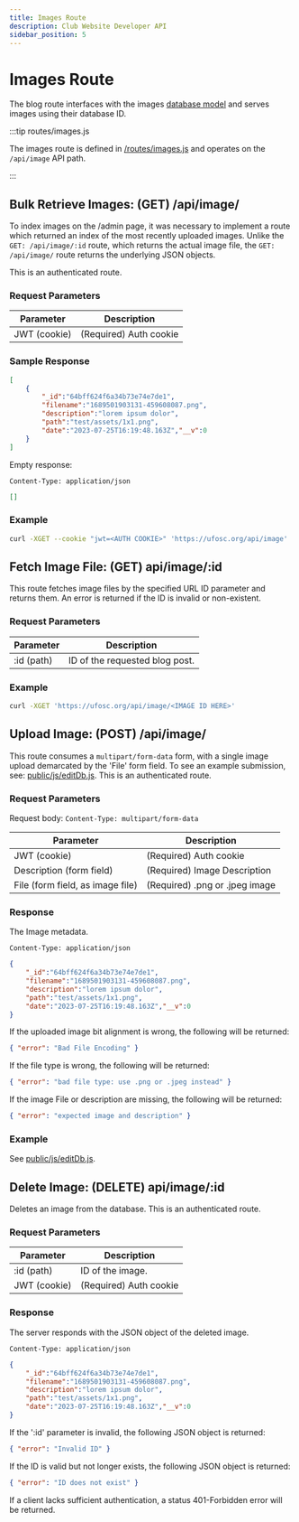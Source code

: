```yaml
---
title: Images Route
description: Club Website Developer API
sidebar_position: 5
---
```


# Images Route

The blog route interfaces with the images [database model](/docs/website/Developers/Databases/models) and serves images using their database ID.

:::tip routes/images.js

The images route is defined in [/routes/images.js](https://github.com/ufosc/Club_Website_2/blob/main/routes/images.js) and operates on the `/api/image` API path.

:::

## Bulk Retrieve Images: (GET) /api/image/

To index images on the /admin page, it was necessary to implement a route which returned an index of the most recently uploaded images. Unlike the `GET: /api/image/:id` route, which returns the actual image file, the `GET: /api/image/` route returns the underlying JSON objects.

This is an authenticated route.

### Request Parameters

| Parameter    | Description            |
|--------------|------------------------|
| JWT (cookie) | (Required) Auth cookie |

### Sample Response

```json title="Content-Type: application/json"
[
	{
		"_id":"64bff624f6a34b73e74e7de1",
		"filename":"1689501903131-459608087.png",
		"description":"lorem ipsum dolor",
		"path":"test/assets/1x1.png",
		"date":"2023-07-25T16:19:48.163Z","__v":0
	}
]
```

Empty response:

`Content-Type: application/json`
```json title="Content-Type: application/json"
[]
```

### Example

```bash
curl -XGET --cookie "jwt=<AUTH COOKIE>" 'https://ufosc.org/api/image'
```

## Fetch Image File: (GET) api/image/:id

This route fetches image files by the specified URL ID parameter and returns them. An error is returned if the ID is invalid or non-existent.

### Request Parameters

| Parameter  | Description                    |
|------------|--------------------------------|
| :id (path) | ID of the requested blog post. |

### Example

```bash
curl -XGET 'https://ufosc.org/api/image/<IMAGE ID HERE>'
```

## Upload Image: (POST) /api/image/

This route consumes a `multipart/form-data` form, with a single image upload demarcated by the 'File' form field. To see an example submission, see: [public/js/editDb.js](https://github.com/ufosc/Club_Website_2/blob/main/public/js/editDb.js#L141). This is an authenticated route.

### Request Parameters

Request body: `Content-Type: multipart/form-data`

| Parameter                        | Description                    |
|----------------------------------|--------------------------------|
| JWT (cookie)                     | (Required) Auth cookie         |
| Description (form field)         | (Required) Image Description   |
| File (form field, as image file) | (Required) .png or .jpeg image |

### Response

The Image metadata.

`Content-Type: application/json`
```json title="application/json"
{
	"_id":"64bff624f6a34b73e74e7de1",
	"filename":"1689501903131-459608087.png",
	"description":"lorem ipsum dolor",
	"path":"test/assets/1x1.png",
	"date":"2023-07-25T16:19:48.163Z","__v":0
}
```
If the uploaded image bit alignment is wrong, the following will be returned:

```json title="routes/images.js"
{ "error": "Bad File Encoding" }
```

If the file type is wrong, the following will be returned:

```json title="routes/images.js"
{ "error": "bad file type: use .png or .jpeg instead" }
```

If the image File or description are missing, the following will be returned:
```json title="routes/images.js"
{ "error": "expected image and description" }
```

### Example

See [public/js/editDb.js](https://github.com/ufosc/Club_Website_2/blob/main/public/js/editDb.js#L141).

## Delete Image: (DELETE) api/image/:id

Deletes an image from the database. This is an authenticated route.

### Request Parameters

| Parameter    | Description            |
|--------------|------------------------|
| :id (path)   | ID of the image.       |
| JWT (cookie) | (Required) Auth cookie |

### Response

The server responds with the JSON object of the deleted image.

`Content-Type: application/json`
```json title="application/json"
{
	"_id":"64bff624f6a34b73e74e7de1",
	"filename":"1689501903131-459608087.png",
	"description":"lorem ipsum dolor",
	"path":"test/assets/1x1.png",
	"date":"2023-07-25T16:19:48.163Z","__v":0
}
```
If the ':id' parameter is invalid, the following JSON object is returned:

```json title="routes/images.js"
{ "error": "Invalid ID" }
```

If the ID is valid but not longer exists, the following JSON object is returned:
```json title="routes/images.js"
{ "error": "ID does not exist" }
```

If a client lacks sufficient authentication, a status 401-Forbidden error will be returned.
